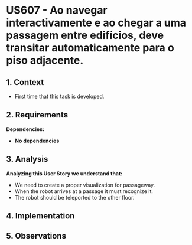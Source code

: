# US607 - Ao navegar interactivamente e ao chegar a uma passagem entre edifícios, deve transitar automaticamente para o piso adjacente.

## 1. Context

* First time that this task is developed.

## 2. Requirements

**Dependencies:**
- **No dependencies**

## 3. Analysis
**Analyzing this User Story we understand that:**
* We need to create a proper visualization for passageway.
* When the robot arrives at a passage it must recognize it.
* The robot should be teleported to the other floor.

## 4. Implementation


## 5. Observations

